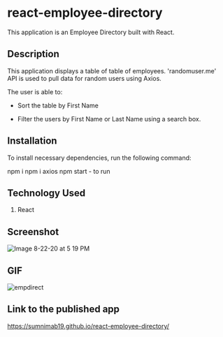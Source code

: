# react-employee-directory

This application is an Employee Directory built with React.


## Description

This application displays a table of table of employees. 'randomuser.me' API is used to pull data for random users using Axios.

The user is able to:

  * Sort the table by First Name

  * Filter the users by First Name or Last Name using a search box.


## Installation
To install necessary dependencies, run the following command:
  
npm i
npm i axios
npm start - to run



## Technology Used
1. React



## Screenshot 

![Image 8-22-20 at 5 19 PM](https://user-images.githubusercontent.com/55207625/90968002-3d23aa00-e49c-11ea-8341-cf5df40a27d4.jpeg)


## GIF 

![empdirect](https://user-images.githubusercontent.com/55207625/90968006-4876d580-e49c-11ea-8318-ed8df2fc875d.gif)



## Link to the published app
https://sumnimab19.github.io/react-employee-directory/

